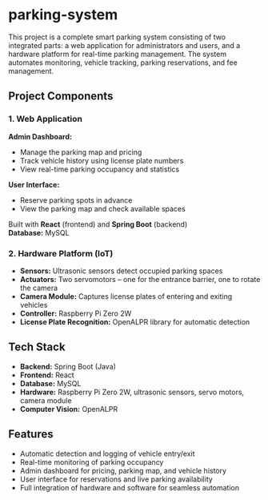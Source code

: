 # parking-system
This project is a complete smart parking system consisting of two integrated parts: a web application for administrators and users, and a hardware platform for real-time parking management. The system automates monitoring, vehicle tracking, parking reservations, and fee management.


## Project Components

### 1. Web Application
**Admin Dashboard:**
- Manage the parking map and pricing
- Track vehicle history using license plate numbers
- View real-time parking occupancy and statistics

**User Interface:**
- Reserve parking spots in advance
- View the parking map and check available spaces

Built with **React** (frontend) and **Spring Boot** (backend)  
**Database:** MySQL

### 2. Hardware Platform (IoT)
- **Sensors:** Ultrasonic sensors detect occupied parking spaces
- **Actuators:** Two servomotors – one for the entrance barrier, one to rotate the camera
- **Camera Module:** Captures license plates of entering and exiting vehicles
- **Controller:** Raspberry Pi Zero 2W
- **License Plate Recognition:** OpenALPR library for automatic detection

## Tech Stack
- **Backend:** Spring Boot (Java)
- **Frontend:** React
- **Database:** MySQL
- **Hardware:** Raspberry Pi Zero 2W, ultrasonic sensors, servo motors, camera module
- **Computer Vision:** OpenALPR

## Features
- Automatic detection and logging of vehicle entry/exit
- Real-time monitoring of parking occupancy
- Admin dashboard for pricing, parking map, and vehicle history
- User interface for reservations and live parking availability
- Full integration of hardware and software for seamless automation
